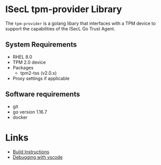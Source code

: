 # ISecL tpm-provider Library

The `tpm-provider` is a golang libary that interfaces with a TPM device to support the capabilities of the ISecL Go Trust Agent.  

## System Requirements
- RHEL 8.0
- TPM 2.0 device
- Packages
    - tpm2-tss (v2.0.x)
- Proxy settings if applicable

## Software requirements
- git
- go version 1.16.7
- docker

# Links
- [Build Instructions](doc/build.md)
- [Debugging with vscode](doc/debugging.md)
